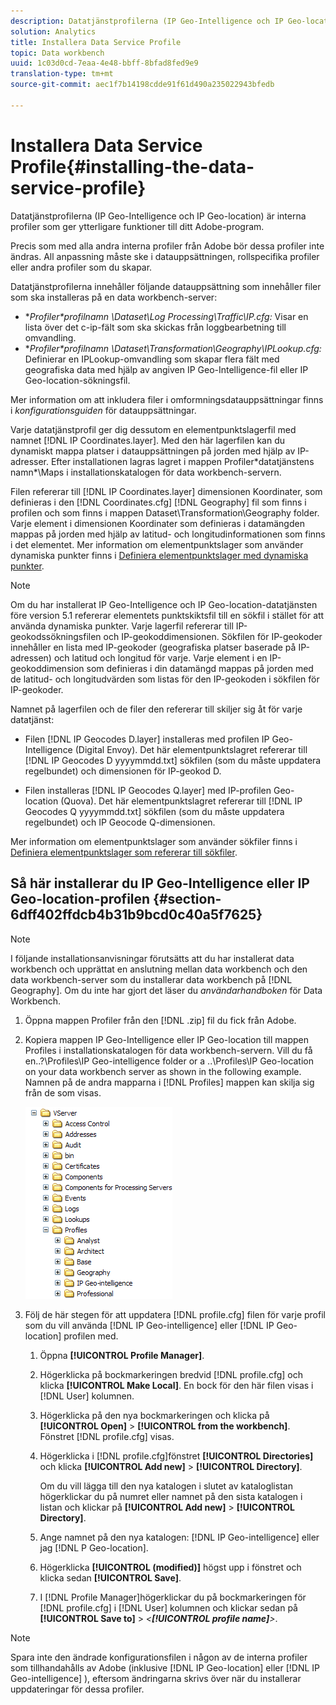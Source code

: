 ```yaml
---
description: Datatjänstprofilerna (IP Geo-Intelligence och IP Geo-location) är interna profiler som ger ytterligare funktioner till ditt Adobe-program.
solution: Analytics
title: Installera Data Service Profile
topic: Data workbench
uuid: 1c03d0cd-7eaa-4e48-bbff-8bfad8fed9e9
translation-type: tm+mt
source-git-commit: aec1f7b14198cdde91f61d490a235022943bfedb

---
```



# Installera Data Service Profile{#installing-the-data-service-profile}

Datatjänstprofilerna (IP Geo-Intelligence och IP Geo-location) är interna profiler som ger ytterligare funktioner till ditt Adobe-program.

Precis som med alla andra interna profiler från Adobe bör dessa profiler inte ändras. All anpassning måste ske i datauppsättningen, rollspecifika profiler eller andra profiler som du skapar.

Datatjänstprofilerna innehåller följande datauppsättning som innehåller filer som ska installeras på en data workbench-server:

* **Profiler\*profilnamn *\Dataset\Log Processing\Traffic\IP.cfg:** Visar en lista över det c-ip-fält som ska skickas från loggbearbetning till omvandling.
* **Profiler\*profilnamn *\Dataset\Transformation\Geography\IPLookup.cfg:** Definierar en IPLookup-omvandling som skapar flera fält med geografiska data med hjälp av angiven IP Geo-Intelligence-fil eller IP Geo-location-sökningsfil.

Mer information om att inkludera filer i omformningsdatauppsättningar finns i *konfigurationsguiden* för datauppsättningar.

Varje datatjänstprofil ger dig dessutom en elementpunktslagerfil med namnet [!DNL IP Coordinates.layer]. Med den här lagerfilen kan du dynamiskt mappa platser i datauppsättningen på jorden med hjälp av IP-adresser. Efter installationen lagras lagret i mappen Profiler\*datatjänstens namn*\Maps i installationskatalogen för data workbench-servern.

Filen refererar till [!DNL IP Coordinates.layer] dimensionen Koordinater, som definieras i den [!DNL Coordinates.cfg] [!DNL Geography] fil som finns i profilen och som finns i mappen Dataset\Transformation\Geography folder. Varje element i dimensionen Koordinater som definieras i datamängden mappas på jorden med hjälp av latitud- och longitudinformationen som finns i det elementet. Mer information om elementpunktslager som använder dynamiska punkter finns i [Definiera elementpunktslager med dynamiska punkter](../../../../home/c-geo-oview/c-wk-img-lyrs/c-elmt-pt-lyrs/c-elmt-pt-lyrs-ref-lkp-files/c-elmt-pt-lyr-file-frmt/c-dyn-pts.md#concept-77ae65bedc3f465489bc135ae7e3c2f3).

>[!NOTE]
>
>Om du har installerat IP Geo-Intelligence och IP Geo-location-datatjänsten före version 5.1 refererar elementets punktskiktsfil till en sökfil i stället för att använda dynamiska punkter. Varje lagerfil refererar till IP-geokodssökningsfilen och IP-geokoddimensionen. Sökfilen för IP-geokoder innehåller en lista med IP-geokoder (geografiska platser baserade på IP-adressen) och latitud och longitud för varje. Varje element i en IP-geokoddimension som definieras i din datamängd mappas på jorden med de latitud- och longitudvärden som listas för den IP-geokoden i sökfilen för IP-geokoder.

Namnet på lagerfilen och de filer den refererar till skiljer sig åt för varje datatjänst:

* Filen [!DNL IP Geocodes D.layer] installeras med profilen IP Geo-Intelligence (Digital Envoy). Det här elementpunktslagret refererar till [!DNL IP Geocodes D yyyymmdd.txt] sökfilen (som du måste uppdatera regelbundet) och dimensionen för IP-geokod D.

* Filen installeras [!DNL IP Geocodes Q.layer] med IP-profilen Geo-location (Quova). Det här elementpunktslagret refererar till [!DNL IP Geocodes Q yyyymmdd.txt] sökfilen (som du måste uppdatera regelbundet) och IP Geocode Q-dimensionen.

Mer information om elementpunktslager som använder sökfiler finns i [Definiera elementpunktslager som refererar till sökfiler](../../../../home/c-geo-oview/c-wk-img-lyrs/c-elmt-pt-lyrs/c-elmt-pt-lyrs-ref-lkp-files/c-elmt-pt-lyrs-ref-lkp-files.md#concept-c40bd0890a984112bce831b596827f0f).

## Så här installerar du IP Geo-Intelligence eller IP Geo-location-profilen {#section-6dff402ffdcb4b31b9bcd0c40a5f7625}

>[!NOTE]
>
>I följande installationsanvisningar förutsätts att du har installerat data workbench och upprättat en anslutning mellan data workbench och den data workbench-server som du installerar data workbench på [!DNL Geography]. Om du inte har gjort det läser du *användarhandboken* för Data Workbench.

1. Öppna mappen Profiler från den [!DNL .zip] fil du fick från Adobe.
1. Kopiera mappen IP Geo-Intelligence eller IP Geo-location till mappen Profiles i installationskatalogen för data workbench-servern. Vill du få en..?\Profiles\IP Geo-intelligence folder or a ..\Profiles\IP Geo-location on your data workbench server as shown in the following example. Namnen på de andra mapparna i [!DNL Profiles] mappen kan skilja sig från de som visas.

   ![](assets/Geo_installProfiles_dirIP.png)

1. Följ de här stegen för att uppdatera [!DNL profile.cfg] filen för varje profil som du vill använda [!DNL IP Geo-intelligence] eller [!DNL IP Geo-location] profilen med.

   1. Öppna **[!UICONTROL Profile Manager]**.
   1. Högerklicka på bockmarkeringen bredvid [!DNL profile.cfg] och klicka **[!UICONTROL Make Local]**. En bock för den här filen visas i [!DNL User] kolumnen.

   1. Högerklicka på den nya bockmarkeringen och klicka på **[!UICONTROL Open]** > **[!UICONTROL from the workbench]**. Fönstret [!DNL profile.cfg] visas.

   1. Högerklicka i [!DNL profile.cfg]fönstret **[!UICONTROL Directories]** och klicka **[!UICONTROL Add new]** > **[!UICONTROL Directory]**.

      Om du vill lägga till den nya katalogen i slutet av kataloglistan högerklickar du på numret eller namnet på den sista katalogen i listan och klickar på **[!UICONTROL Add new]** > **[!UICONTROL Directory]**.

   1. Ange namnet på den nya katalogen: [!DNL IP Geo-intelligence] eller jag [!DNL P Geo-location].

   1. Högerklicka **[!UICONTROL (modified)]** högst upp i fönstret och klicka sedan **[!UICONTROL Save]**.

   1. I [!DNL Profile Manager]högerklickar du på bockmarkeringen för [!DNL profile.cfg] i [!DNL User] kolumnen och klickar sedan på **[!UICONTROL Save to]** > *&lt;**[!UICONTROL profile name]**>*.

>[!NOTE]
>
>Spara inte den ändrade konfigurationsfilen i någon av de interna profiler som tillhandahålls av Adobe (inklusive [!DNL IP Geo-location] eller [!DNL IP Geo-intelligence] ), eftersom ändringarna skrivs över när du installerar uppdateringar för dessa profiler.

